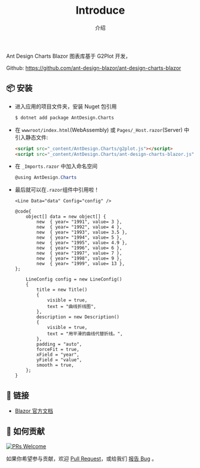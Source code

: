 ﻿---
category: Charts
type: 文档
title: Introduce
subtitle: 介绍
cols: 1
cover: 
---

Ant Design Charts Blazor 图表库基于 G2Plot 开发，

Github: https://github.com/ant-design-blazor/ant-design-charts-blazor

## 📦 安装

- 进入应用的项目文件夹，安装 Nuget 包引用

  ```bash
  $ dotnet add package AntDesign.Charts
  ```
  
- 在 `wwwroot/index.html`(WebAssembly) 或 `Pages/_Host.razor`(Server) 中引入静态文件:

  ```html
  <script src="_content/AntDesign.Charts/g2plot.js"></script>
  <script src="_content/AntDesign.Charts/ant-design-charts-blazor.js"></script>
  ```
  
- 在 `_Imports.razor` 中加入命名空间

  ```csharp
  @using AntDesign.Charts
  ```
  
- 最后就可以在`.razor`组件中引用啦！

  ```razor
  <Line Data="data" Config="config" />

  @code{
      object[] data = new object[] {
          new  { year= "1991", value= 3 },
          new  { year= "1992", value= 4 },
          new  { year= "1993", value= 3.5 },
          new  { year= "1994", value= 5 },
          new  { year= "1995", value= 4.9 },
          new  { year= "1996", value= 6 },
          new  { year= "1997", value= 7 },
          new  { year= "1998", value= 9 },
          new  { year= "1999", value= 13 },
  };

      LineConfig config = new LineConfig()
      {
          title = new Title()
          {
              visible = true,
              text = "曲线折线图",
          },
          description = new Description()
          {
              visible = true,
              text = "用平滑的曲线代替折线。",
          },
          padding = "auto",
          forceFit = true,
          xField = "year",
          yField = "value",
          smooth = true,
      };
  }
  ```
  
## 🔗 链接

- [Blazor 官方文档](https://blazor.net)

## 🤝 如何贡献

[![PRs Welcome](https://img.shields.io/badge/PRs-welcome-brightgreen.svg?style=flat-square)](https://github.com/ant-design-blazor/ant-design-charts-blazor/pulls)

如果你希望参与贡献，欢迎 [Pull Request](https://github.com/ant-design-blazor/ant-design-charts-blazor/pulls)，或给我们 [报告 Bug](https://github.com/ant-design-blazor/ant-design-charts-blazor/issues/new) 。
